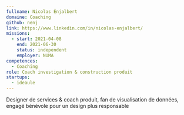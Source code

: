 ```yaml
---
fullname: Nicolas Enjalbert
domaine: Coaching
github: nenj
link: https://www.linkedin.com/in/nicolas-enjalbert/
missions:
  - start: 2021-04-08
    end: 2021-06-30
    status: independent
    employer: NUMA
competences:
  - Coaching
role: Coach investigation & construction produit
startups:
  - ideaule
---
```

Designer de services & coach produit, fan de visualisation de données, engagé bénévole pour un design plus responsable
